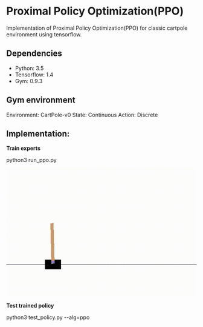# Proximal Policy Optimization(PPO)  
Implementation of Proximal Policy Optimization(PPO) for classic cartpole environment using tensorflow. 

## Dependencies
- Python: 3.5
- Tensorflow: 1.4 
- Gym: 0.9.3 

## Gym environment

Environment: CartPole-v0
State: Continuous
Action: Discrete

## Implementation:

**Train experts**
 
python3 run_ppo.py 
<p align= "center">
  <img src="images/training_ppo.gif/">
</p>

**Test trained policy** 

python3 test_policy.py --alg=ppo 

  
  


